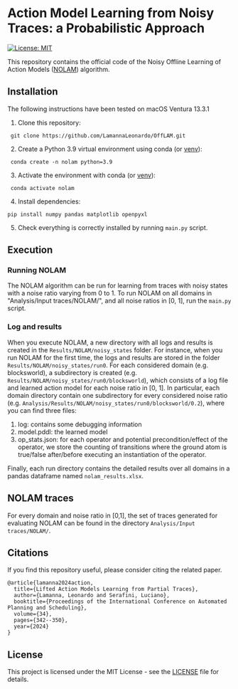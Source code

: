 # Action Model Learning from Noisy Traces: a Probabilistic Approach
[![License: MIT](https://img.shields.io/badge/License-MIT-green.svg)](https://opensource.org/licenses/MIT)

This repository contains the official code of the Noisy Offline Learning of Action Models ([NOLAM](https://doi.org/10.1609/icaps.v34i1.31493)) algorithm.


## Installation
The following instructions have been tested on macOS Ventura 13.3.1


1. Clone this repository:
```
 git clone https://github.com/LamannaLeonardo/OffLAM.git
```

2. Create a Python 3.9 virtual environment using conda (or [venv](https://packaging.python.org/en/latest/guides/installing-using-pip-and-virtual-environments/#create-a-new-virtual-environment)):
```
 conda create -n nolam python=3.9
```

3. Activate the environment with conda (or [venv](https://packaging.python.org/en/latest/guides/installing-using-pip-and-virtual-environments/#activate-a-virtual-environment)):
```
 conda activate nolam
```

4. Install dependencies:
```
pip install numpy pandas matplotlib openpyxl
```

5. Check everything is correctly installed by running `main.py` script.


## Execution

### Running NOLAM
The NOLAM algorithm can be run for learning from traces with noisy states with a noise ratio varying from 0 to 1. 
To run NOLAM on all domains in "Analysis/Input traces/NOLAM/", and all noise ratios in [0, 1], run the `main.py` script.

### Log and results
When you execute NOLAM, a new directory with all logs and results is created in the `Results/NOLAM/noisy_states` folder. For instance, when you run NOLAM for the first time, the logs and results are stored in the folder `Results/NOLAM/noisy_states/run0`. For each considered domain (e.g. blocksworld), a subdirectory is created (e.g. `Results/NOLAM/noisy_states/run0/blocksworld`), which consists of a log file and learned action model for each noise ratio in [0, 1].
In particular, each domain directory contain one subdirectory for every considered noise ratio (e.g. `Analysis/Results/NOLAM/noisy_states/run0/blocksworld/0.2`),
where you can find three files:
1. log: contains some debugging information
2. model.pddl: the learned model
3. op_stats.json: for each operator and potential precondition/effect of the operator, we store the counting of transitions where the ground atom is true/false after/before executing an instantiation of the operator.

Finally, each run directory contains the detailed results over all domains in a pandas dataframe named `nolam_results.xlsx`.


## NOLAM traces
For every domain and noise ratio in [0,1], the set of traces generated for evaluating NOLAM can be found in the directory `Analysis/Input traces/NOLAM/`.  



## Citations
If you find this repository useful, please consider citing the related paper.
```
@article{lamanna2024action,
  title={Lifted Action Models Learning from Partial Traces},
  author={Lamanna, Leonardo and Serafini, Luciano},
  booktitle={Proceedings of the International Conference on Automated Planning and Scheduling},
  volume={34},
  pages={342--350},
  year={2024}
}
```

## License
This project is licensed under the MIT License - see the [LICENSE](/License) file for details.
